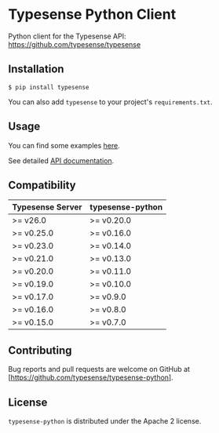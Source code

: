 # Typesense Python Client

Python client for the Typesense API: https://github.com/typesense/typesense

## Installation

```
$ pip install typesense
```

You can also add `typesense` to your project's `requirements.txt`.

## Usage

You can find some examples [here](https://github.com/typesense/typesense-python/blob/master/examples/collection_operations.py).

See detailed [API documentation](https://typesense.org/api).

## Compatibility

| Typesense Server | typesense-python |
|------------------|------------------|
| \>= v26.0        | \>= v0.20.0      |
| \>= v0.25.0      | \>= v0.16.0      |
| \>= v0.23.0      | \>= v0.14.0      |
| \>= v0.21.0      | \>= v0.13.0      |
| \>= v0.20.0      | \>= v0.11.0      |
| \>= v0.19.0      | \>= v0.10.0      |
| \>= v0.17.0      | \>= v0.9.0       |
| \>= v0.16.0      | \>= v0.8.0       |
| \>= v0.15.0      | \>= v0.7.0       |

## Contributing

Bug reports and pull requests are welcome on GitHub at [https://github.com/typesense/typesense-python].

## License

`typesense-python` is distributed under the Apache 2 license.




